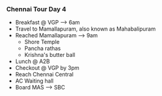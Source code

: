 ### Chennai Tour Day 4

  - Breakfast @ VGP --> 6am
  - Travel to Mamallapuram, also known as Mahabalipuram
  - Reached Mamallapuram --> 9am
    - Shore Temple
    - Pancha rathas
    - Krishna's butter ball
  - Lunch @ A2B
  - Checkout @ VGP by 3pm
  - Reach Chennai Central
  - AC Waiting hall
  - Board MAS --> SBC